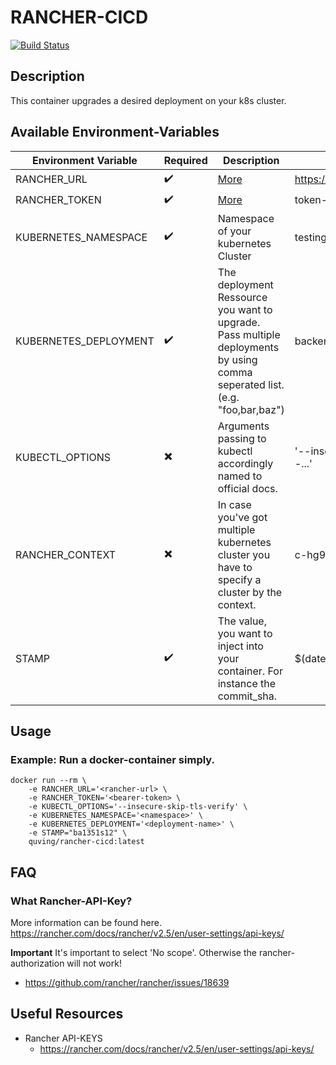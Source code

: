 # RANCHER-CICD

[![Build Status](https://drone.quving.com/api/badges/Quving/rancher-cicd/status.svg)](https://drone.quving.com/Quving/rancher-cicd)

## Description
This container upgrades a desired deployment on your k8s cluster.

## Available Environment-Variables
| Environment Variable  | Required | Description | Example |
|---------------------- |----------|-------------|---|
| RANCHER_URL           |  :heavy_check_mark:        | [More](https://rancher.com/docs/rancher/v2.x/en/cli/#cli-authentication)          | https://rancher.example.com/v3 |
| RANCHER_TOKEN         |  :heavy_check_mark:        | [More](https://rancher.com/docs/rancher/v2.x/en/cli/#cli-authentication)          |  token-8rhz5:jnpc...l74d |
| KUBERNETES_NAMESPACE  |  :heavy_check_mark:        |  Namespace of your kubernetes Cluster                                             |  testing |   |
| KUBERNETES_DEPLOYMENT |  :heavy_check_mark:        | The deployment Ressource you want to upgrade. Pass multiple deployments by using comma seperated list. (e.g. "foo,bar,baz") | backend-api, nginx-web  |   |
| KUBECTL_OPTIONS       |  :heavy_multiplication_x:  | Arguments passing to kubectl accordingly named to official docs.                  |  '--insecure-skip-tls-verify -...'|   |
| RANCHER_CONTEXT       |  :heavy_multiplication_x:  | In case you've got multiple kubernetes cluster you have to specify a cluster by the context.  |  c-hg9ng:p-49nnp |   |
| STAMP                 |  :heavy_check_mark:        | The value, you want to inject into your container. For instance the commit_sha.   | $(date) |   |

## Usage
### Example: Run a docker-container simply.
```
docker run --rm \
    -e RANCHER_URL='<rancher-url> \
    -e RANCHER_TOKEN='<bearer-token> \
    -e KUBECTL_OPTIONS='--insecure-skip-tls-verify' \
    -e KUBERNETES_NAMESPACE='<namespace>' \
    -e KUBERNETES_DEPLOYMENT='<deployment-name>' \
    -e STAMP="ba1351s12" \
    quving/rancher-cicd:latest
```

## FAQ
### What Rancher-API-Key?
More information can be found here. https://rancher.com/docs/rancher/v2.5/en/user-settings/api-keys/

**Important**
It's important to select 'No scope'. Otherwise the rancher-authorization will not work!
- https://github.com/rancher/rancher/issues/18639



## Useful Resources
- Rancher API-KEYS
   - https://rancher.com/docs/rancher/v2.5/en/user-settings/api-keys/
